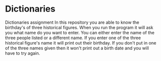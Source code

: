 # Dictionaries
Dictionaries assignment
In this repository you are able to know the birthday's of three historical figures. When you run the program it will ask you what name do you want to enter. You can either enter the name of the three people listed or a different name. If you enter one of the three historical figure's name it will print out their birthday. If you don't put in one of the three names given then it won't print out a birth date and you will have to try again. 
